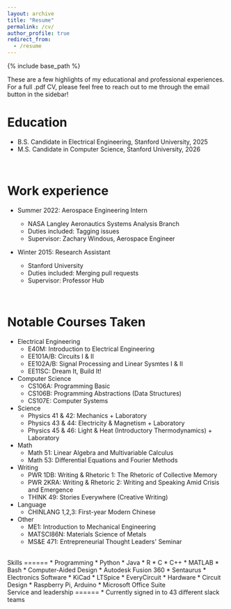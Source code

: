 ```yaml
---
layout: archive
title: "Resume"
permalink: /cv/
author_profile: true
redirect_from:
  - /resume
---
```


{% include base_path %}

These are a few highlights of my educational and professional experiences. For a full .pdf CV, please feel free to reach out to me through the email button in the sidebar!

Education
======
* B.S. Candidate in Electrical Engineering, Stanford University, 2025
* M.S. Candidate in Computer Science, Stanford University, 2026
<br>

Work experience
======
* Summer 2022: Aerospace Engineering Intern
  * NASA Langley Aeronautics Systems Analysis Branch
  * Duties included: Tagging issues
  * Supervisor: Zachary Windous, Aerospace Engineer

* Winter 2015: Research Assistant
  * Stanford University
  * Duties included: Merging pull requests
  * Supervisor: Professor Hub
<br>

Notable Courses Taken
======
* Electrical Engineering
  * E40M: Introduction to Electrical Engineering
  * EE101A/B: Circuits I & II
  * EE102A/B: Signal Processing and Linear Sysmtes I & II
  * EE11SC: Dream It, Build It!
* Computer Science
  * CS106A: Programming Basic
  * CS106B: Programming Abstractions (Data Structures)
  * CS107E: Computer Systems
* Science
  * Physics 41 & 42: Mechanics + Laboratory
  * Physics 43 & 44: Electricity & Magnetism + Laboratory
  * Physics 45 & 46: Light & Heat (Introductory Thermodynamics) + Laboratory
* Math
  * Math 51: Linear Algebra and Multivariable Calculus
  * Math 53: Differential Equations and Fourier Methods
* Writing
  * PWR 1DB: Writing & Rhetoric 1: The Rhetoric of Collective Memory
  * PWR 2KRA: Writing & Rhetoric 2: Writing and Speaking Amid Crisis and Emergence
  * THINK 49: Stories Everywhere (Creative Writing)
* Language
  * CHINLANG 1,2,3: First-year Modern Chinese
* Other
  * ME1: Introduction to Mechanical Engineering
  * MATSCI86N: Materials Science of Metals
  * MS&E 471: Entrepreneurial Thought Leaders' Seminar
  
<br>
Skills
======
* Programming
  * Python
  * Java
  * R
  * C
  * C++
  * MATLAB
  * Bash
* Computer-Aided Design
  * Autodesk Fusion 360
  * Sentaurus
* Electronics Software
  * KiCad
  * LTSpice
  * EveryCircuit
* Hardware
  * Circuit Design
  * Raspberry Pi, Arduino
* Microsoft Office Suite
<br>
Service and leadership
======
* Currently signed in to 43 different slack teams

